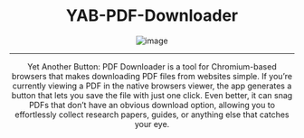 <div align="center">
<h1>YAB-PDF-Downloader</h1>
  <img src="https://github.com/user-attachments/assets/4da0f2d1-76ef-4a77-a762-440639b14e89" alt="image">
<hr>
  <p>Yet Another Button: PDF Downloader is a tool for Chromium-based browsers that makes downloading PDF files from websites simple. If you’re currently viewing a PDF in the native browsers viewer, the app generates a button that lets you save the file with just one click. Even better, it can snag PDFs that don’t have an obvious download option, allowing you to effortlessly collect research papers, guides, or anything else that catches your eye.</p>
</div>
